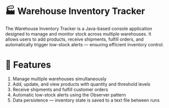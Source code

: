 🏭 Warehouse Inventory Tracker
================================
The Warehouse Inventory Tracker is a Java-based console application designed to manage and monitor stock across multiple warehouses.
It allows users to add products, receive shipments, fulfill orders, and automatically trigger low-stock alerts — ensuring efficient inventory control.

🔹 Features
===============
1. Manage multiple warehouses simultaneously
2. Add, update, and view products with quantity and threshold levels
3. Receive shipments and fulfill customer orders
4. Automatic low-stock alerts using the Observer pattern
5. Data persistence — inventory state is saved to a text file between runs
